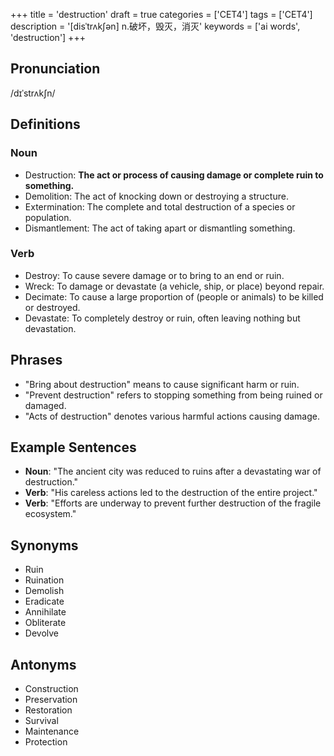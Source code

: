 +++
title = 'destruction'
draft = true
categories = ['CET4']
tags = ['CET4']
description = '[disˈtrʌk∫ən] n.破坏，毁灭，消灭'
keywords = ['ai words', 'destruction']
+++

## Pronunciation
/dɪˈstrʌkʃn/

## Definitions
### Noun
- Destruction: **The act or process of causing damage or complete ruin to something.**
- Demolition: The act of knocking down or destroying a structure.
- Extermination: The complete and total destruction of a species or population.
- Dismantlement: The act of taking apart or dismantling something.

### Verb
- Destroy: To cause severe damage or to bring to an end or ruin.
- Wreck: To damage or devastate (a vehicle, ship, or place) beyond repair.
- Decimate: To cause a large proportion of (people or animals) to be killed or destroyed.
- Devastate: To completely destroy or ruin, often leaving nothing but devastation.

## Phrases
- "Bring about destruction" means to cause significant harm or ruin.
- "Prevent destruction" refers to stopping something from being ruined or damaged.
- "Acts of destruction" denotes various harmful actions causing damage.

## Example Sentences
- **Noun**: "The ancient city was reduced to ruins after a devastating war of destruction."
- **Verb**: "His careless actions led to the destruction of the entire project."
- **Verb**: "Efforts are underway to prevent further destruction of the fragile ecosystem."

## Synonyms
- Ruin
- Ruination
- Demolish
- Eradicate
- Annihilate
- Obliterate
- Devolve

## Antonyms
- Construction
- Preservation
- Restoration
- Survival
- Maintenance
- Protection
